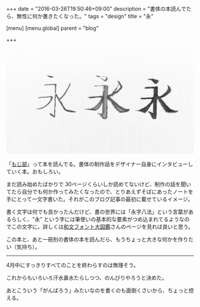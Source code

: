 +++
date = "2016-03-26T19:50:46+09:00"
description = "書体の本読んでたら、無性に何か書きたくなった。"
tags = "design"
title = "永"

[menu]
  [menu.global]
    parent = "blog"

+++

![](/images/blog/moji-ei/image.png)

「[もじ部](http://goo.gl/aeGEIw)」って本を読んでる。書体の制作話をデザイナー自身にインタビューしていく本。おもしろい。

まだ読み始めたばかりで 30ページくらいしか読めてないけど、制作の話を聞いてたら自分でも何か作ってみたくなったので、とりあえずそばにあったノートを手にとって一文字書いた。それがこのブログ記事の最初に載せているイメージ。

書く文字は何でも良かったんだけど、書の世界には「永字八法」という言葉があるらしく、"永" という字には筆使いの基本的な要素がつめ込まれてるようなのでこの文字に。詳しくは[和文フォント大図鑑](http://www.akibatec.net/wabunfont/study/basic/basic.html)さんのページを見れば良いと思う。

この本と、あと一冊別の書体の本を読んだら、もうちょっと大きな何かを作りたい（気持ち）。

---

4月中にすっきりすべてのことを終わらすのは無理そう。

これからもいろいろ汗水鼻水たらしつつ、のんびりやろうと決めた。

あとこういう「がんばろう」みたいなのを書くのも面倒くさいから、ちょっと控える。
